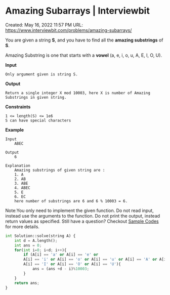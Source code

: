 # Amazing Subarrays | Interviewbit

Created: May 16, 2022 11:57 PM
URL: https://www.interviewbit.com/problems/amazing-subarrays/

You are given a string **S**, and you have to find all the **amazing substrings** of **S**.

Amazing Substring is one that starts with a **vowel** (a, e, i, o, u, A, E, I, O, U).

**Input**

```
Only argument given is string S.

```

**Output**

```
Return a single integer X mod 10003, here X is number of Amazing Substrings in given string.

```

**Constraints**

```
1 <= length(S) <= 1e6
S can have special characters

```

**Example**

```
Input
    ABEC

Output
    6

Explanation
	Amazing substrings of given string are :
	1. A
	2. AB
	3. ABE
	4. ABEC
	5. E
	6. EC
	here number of substrings are 6 and 6 % 10003 = 6.

```

Note:You only need to implement the given function. Do not read input, instead use the arguments to the function. Do not print the output, instead return values as specified. Still have a question? Checkout [Sample Codes](https://www.interviewbit.com/pages/sample_codes/) for more details.

```python
int Solution::solve(string A) {
    int d = A.length();
    int ans = 0;
    for(int i=0; i<d; i++){
        if (A[i] == 'a' or A[i] == 'e' or
        A[i] == 'i' or A[i] == 'o' or A[i] == 'u' or A[i] == 'A' or A[i] == 'E' or
        A[i] == 'I' or A[i] == 'O' or A[i] == 'U'){
            ans = (ans +d - i)%10003;
        }
    }
    return ans;
}
```
